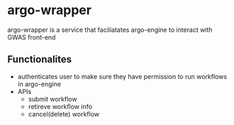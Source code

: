 # argo-wrapper

argo-wrapper is a service that faciliatates argo-engine to interact with GWAS front-end

## Functionalites

* authenticates user to make sure they have permission to run workflows in argo-engine
* APIs
    * submit workflow
    * retireve workflow info
    * cancel(delete) workflow
